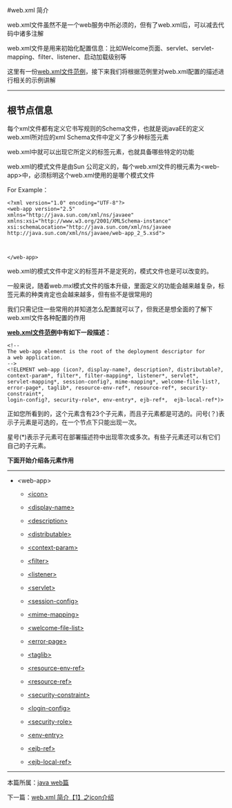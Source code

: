 


#web.xml 简介

web.xml文件虽然不是一个web服务中所必须的，但有了web.xml后，可以减去代码中诸多注解

web.xml文件是用来初始化配置信息：比如Welcome页面、servlet、servlet-mapping、filter、listener、启动加载级别等

这里有一份[web.xml文件范例](./webxml)，接下来我们将根据范例里对web.xml配置的描述进行相关的示例讲解


***


<h2 id="web-app">根节点信息</h2>

每个xml文件都有定义它书写规则的Schema文件，也就是说javaEE的定义web.xml所对应的xml Schema文件中定义了多少种标签元素

web.xml中就可以出现它所定义的标签元素，也就具备哪些特定的功能

web.xml的模式文件是由Sun 公司定义的，每个web.xml文件的根元素为\<web-app>中，必须标明这个web.xml使用的是哪个模式文件

For Example：

    <?xml version="1.0" encoding="UTF-8"?>
    <web-app version="2.5"
    xmlns="http://java.sun.com/xml/ns/javaee"
    xmlns:xsi="http://www.w3.org/2001/XMLSchema-instance"
    xsi:schemaLocation="http://java.sun.com/xml/ns/javaee
    http://java.sun.com/xml/ns/javaee/web-app_2_5.xsd">



    </web-app>


web.xml的模式文件中定义的标签并不是定死的，模式文件也是可以改变的。

一般来说，随着web.mxl模式文件的版本升级，里面定义的功能会越来越复杂，标签元素的种类肯定也会越来越多，但有些不是很常用的

我们只需记住一些常用的并知道怎么配置就可以了，但我还是想全面的了解下web.xml文件各种配置的作用



**[web.xml文件范例](./webxml)中有如下一段描述：**


    <!--
    The web-app element is the root of the deployment descriptor for
    a web application.
    -->
    <!ELEMENT web-app (icon?, display-name?, description?, distributable?,
    context-param*, filter*, filter-mapping*, listener*, servlet*,
    servlet-mapping*, session-config?, mime-mapping*, welcome-file-list?,
    error-page*, taglib*, resource-env-ref*, resource-ref*, security-constraint*,
    login-config?, security-role*, env-entry*, ejb-ref*,  ejb-local-ref*)>



正如您所看到的，这个元素含有23个子元素，而且子元素都是可选的。问号(？)表示子元素是可选的，在一个节点下只能出现一次。

星号(*)表示子元素可在部署描述符中出现零次或多次。有些子元素还可以有它们自己的子元素。


**下面开始介绍各元素作用**

***



*  \<web-app>

    *   [\<icon>](./webxml-icon-1)

    *   [\<display-name>](./webxml-display-name-2)

    *   [\<description>](./webxml-description-3)

    *   [\<distributable>](./webxml-distributable-4)

    *   [\<context-param>](./webxml-context-param-5)

    *   [\<filter>](./webxml-filter-6)

    *   [\<listener>](./webxml-listener-7)

    *   [\<servlet>](./webxml-servlet-8)

    *   [\<session-config>](./webxml-session-config-9)

    *   [\<mime-mapping>](./webxml-mime-mapping-10)

    *   [\<welcome-file-list>](./webxml-welcome-file-list-11)

    *   [\<error-page>](./webxml-error-page-12)

    *   [\<taglib>](./webxml-taglib-13)

    *   [\<resource-env-ref>](./webxml-resource-env-ref-14)

    *   [\<resource-ref>](./webxml-resource-ref-15)

    *   [\<security-constraint>](./webxml-security-constraint-16)

    *   [\<login-config>](./webxml-login-config-17)

    *   [\<security-role>](./webxml-security-role-18)

    *   [\<env-entry>](./webxml-env-entry-19)

    *   [\<ejb-ref>](./webxml-ejb-ref-20)

    *   [\<ejb-local-ref>](./webxml-ejb-local-ref-21)


***

本篇所属：[java web篇](./Java/web/Index)

下一篇：[web.xml 简介【1】之icon介绍](./webxml-icon-1)
